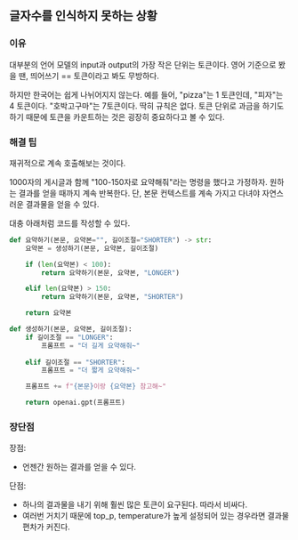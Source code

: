 ## 글자수를 인식하지 못하는 상황

### 이유

대부분의 언어 모델의 input과 output의 가장 작은 단위는 토큰이다. 영어 기준으로 봤을 땐, 띄어쓰기 == 토큰이라고 봐도 무방하다.

하지만 한국어는 쉽게 나뉘어지지 않는다. 예를 들어, "pizza"는 1 토큰인데, "피자"는 4 토큰이다. "호박고구마"는 7토큰이다. 딱히 규칙은 없다. 토큰 단위로 과금을 하기도 하기 때문에 토큰을 카운트하는 것은 굉장히 중요하다고 볼 수 있다.

### 해결 팁

재귀적으로 계속 호출해보는 것이다.

1000자의 게시글과 함께 "100-150자로 요약해줘"라는 명령을 했다고 가정하자. 원하는 결과를 얻을 때까지 계속 반복한다. 단, 본문 컨텍스트를 계속 가지고 다녀야 자연스러운 결과물을 얻을 수 있다.

대충 아래처럼 코드를 작성할 수 있다.

```python
def 요약하기(본문, 요약본="", 길이조절="SHORTER") -> str:
    요약본 = 생성하기(본문, 요약본, 길이조절)

    if (len(요약본) < 100):
        return 요약하기(본문, 요약본, "LONGER")

    elif len(요약본) > 150:
        return 요약하기(본문, 요약본, "SHORTER")

    return 요약본

def 생성하기(본문, 요약본, 길이조절):
    if 길이조절 == "LONGER":
        프롬프트 = "더 길게 요약해줘~"
    
    elif 길이조절 == "SHORTER":
        프롬프트 = "더 짧게 요약해줘~"

    프롬프트 += f"{본문}이랑 {요약본} 참고해~"

    return openai.gpt(프롬프트)
```

### 장단점

장점:
- 언젠간 원하는 결과를 얻을 수 있다.

단점:
- 하나의 결과물을 내기 위해 훨씬 많은 토큰이 요구된다. 따라서 비싸다.
- 여러번 거치기 때문에 top_p, temperature가 높게 설정되어 있는 경우라면 결과물 편차가 커진다.
